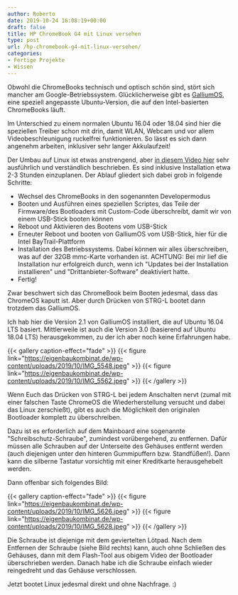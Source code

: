 ```yaml
---
author: Roberto
date: 2019-10-24 16:08:19+00:00
draft: false
title: HP ChromeBook G4 mit Linux versehen
type: post
url: /hp-chromebook-g4-mit-linux-versehen/
categories:
- Fertige Projekte
- Wissen
---
```





Obwohl die ChromeBooks technisch und optisch schön sind, stört sich mancher am Google-Betriebssystem. Glücklicherweise gibt es [GalliumOS](https://www.galliumos.org), eine speziell angepasste Ubuntu-Version, die auf den Intel-basierten ChromeBooks läuft. 





<!-- more -->





Im Unterschied zu einem normalen Ubuntu 16.04 oder 18.04 sind hier die speziellen Treiber schon mit drin, damit WLAN, Webcam und vor allem Videobeschleunigung ruckelfrei funktionieren. So lässt es sich dann angenehm arbeiten, inklusiver sehr langer Akkulaufzeit!







Der Umbau auf Linux ist etwas anstrengend, aber [in diesem Video hier](https://www.youtube.com/watch?v=T6-5y24-95w) sehr ausführlich und verständlich beschrieben. Es sind inklusive Installation etwa 2-3 Stunden einzuplanen. Der Ablauf gliedert sich dabei grob in folgende Schritte:





  * Wechsel des ChromeBooks in den sogenannten Developermodus  
  * Booten und Ausführen eines speziellen Scriptes, das Teile der Firmware/des Bootloaders mit Custom-Code überschreibt, damit wir  von einem USB-Stick booten können  
  * Reboot und Aktivieren des Bootens vom USB-Stick  
  * Erneuter Reboot und booten von GalliumOS vom USB-Stick, hier für die Intel BayTrail-Plattform   
  * Installation des Betriebssystems. Dabei können wir alles überschreiben, was auf der 32GB mmc-Karte vorhanden ist. ACHTUNG: Bei mir lief die Installation nur erfolgreich durch, wenn ich "Updates bei der Installation installieren" und "Drittanbieter-Software" deaktiviert hatte.  
  * Fertig! 





Zwar beschwert sich das ChromeBook beim Booten jedesmal, dass das ChromeOS kaputt ist. Aber durch Drücken von STRG-L bootet dann trotzdem das GalliumOS.







Ich hab hier die Version 2.1 von GalliumOS installiert, die auf Ubuntu 16.04 LTS basiert. Mittlerweile ist auch die Version 3.0 (basierend auf Ubuntu 18.04 LTS) herausgekommen, zu der ich aber noch keine Erfahrungen habe.





  {{< gallery caption-effect="fade" >}}
{{< figure link="https://eigenbaukombinat.de/wp-content/uploads/2019/10/IMG_5548.jpeg" >}}
{{< figure link="https://eigenbaukombinat.de/wp-content/uploads/2019/10/IMG_5562.jpeg" >}}
{{< /gallery >}}





Wenn Euch das Drücken von STRG-L bei jedem Anschalten nervt (zumal mit einer falschen Taste ChromeOS die Wiederherstellung versucht und dabei das Linux zerschießt), gibt es auch die Möglichkeit den originalen Bootloader komplett zu überschreiben.







Dazu ist es erforderlich auf dem Mainboard eine sogenannte "Schreibschutz-Schraube", zumindest vorübergehend, zu entfernen. Dafür müssen alle Schrauben auf der Unterseite des Gehäuses entfernt werden (auch diejenigen unter den hinteren Gummipuffern bzw. Standfüßen!). Dann kann die silberne Tastatur vorsichtig mit einer Kreditkarte herausgehebelt werden.







Dann offenbar sich folgendes Bild:





  {{< gallery caption-effect="fade" >}}
{{< figure link="https://eigenbaukombinat.de/wp-content/uploads/2019/10/IMG_5626.jpeg" >}}
{{< figure link="https://eigenbaukombinat.de/wp-content/uploads/2019/10/IMG_5628.jpeg" >}}
{{< /gallery >}}





Die Schraube ist diejenige mit dem geviertelten Lötpad. Nach dem Entfernen der Schraube (siehe Bild rechts) kann, auch ohne Schließen des Gehäuses, dann mit dem Flash-Tool aus obigem Video der Bootloader überschrieben werden. Danach habe ich die Schraube einfach wieder reingedreht und das Gehäuse verschlossen. 







Jetzt bootet Linux jedesmal direkt und ohne Nachfrage. :)



